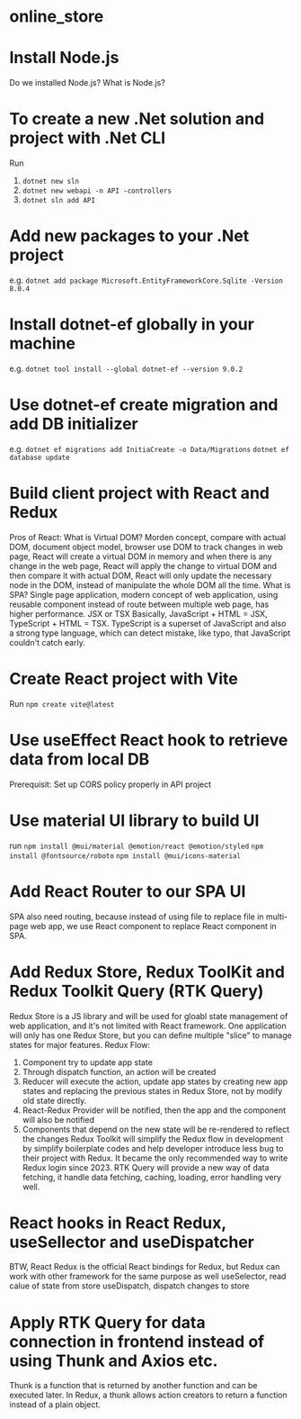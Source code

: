 # online_store

# Install Node.js
Do we installed Node.js?
What is Node.js?

# To create a new .Net solution and project with .Net CLI
Run
1. ```dotnet new sln```
2. ```dotnet new webapi -n API -controllers```
3. ```dotnet sln add API```

# Add new packages to your .Net project
e.g.
```dotnet add package Microsoft.EntityFrameworkCore.Sqlite -Version 8.0.4```

# Install dotnet-ef globally in your machine
e.g.
```dotnet tool install --global dotnet-ef --version 9.0.2```

# Use dotnet-ef create migration and add DB initializer
e.g.
```dotnet ef migrations add InitiaCreate -o Data/Migrations```
```dotnet ef database update```

# Build client project with React and Redux
Pros of React:
What is Virtual DOM?
Morden concept, compare with actual DOM, document object model, browser use DOM to track changes in web page, React will create a virtual DOM in memory and when there is any change in the web page, React will apply the change to virtual DOM and then compare it with actual DOM, React will only update the necessary node in the DOM, instead of manipulate the whole DOM all the time.
What is SPA?
Single page application, modern concept of web application, using reusable component instead of route between multiple web page, has higher performance.
JSX or TSX
Basically, JavaScript + HTML = JSX, TypeScript + HTML = TSX.
TypeScript is a superset of JavaScript and also a strong type language, which can detect mistake, like typo, that JavaScript couldn't catch early.

# Create React project with Vite
Run ```npm create vite@latest```

# Use useEffect React hook to retrieve data from local DB
Prerequisit: Set up CORS policy properly in API project

# Use material UI library to build UI
run
```npm install @mui/material @emotion/react @emotion/styled```
```npm install @fontsource/roboto```
```npm install @mui/icons-material```

# Add React Router to our SPA UI
SPA also need routing, because instead of using file to replace file in multi-page web app, we use React component to replace React component in SPA.

# Add Redux Store, Redux ToolKit and Redux Toolkit Query (RTK Query)
Redux Store is a JS library and will be used for gloabl state management of web application, and it's not limited with React framework.
One application will only has one Redux Store, but you can define multiple "slice" to manage states for major features.
Redux Flow:
1. Component try to update app state
2. Through dispatch function, an action will be created
3. Reducer will execute the action, update app states by creating new app states and replacing the previous states in Redux Store, not by modify old state directly.
4. React-Redux Provider will be notified, then the app and the component will also be notified
5. Components that depend on the new state will be re-rendered to reflect the changes
Redux Toolkit will simplify the Redux flow in development by simplify boilerplate codes and help developer introduce less bug to their project with Redux. It became the only recommended way to write Redux login since 2023.
RTK Query will provide a new way of data fetching, it handle data fetching, caching, loading, error handling very well.

# React hooks in React Redux, useSellector and useDispatcher
BTW, React Redux is the official React bindings for Redux, but Redux can work with other framework for the same purpose as well
useSelector, read calue of state from store
useDispatch, dispatch changes to store

# Apply RTK Query for data connection in frontend instead of using Thunk and Axios etc.
Thunk is a function that is returned by another function and can be executed later. In Redux, a thunk allows action creators to return a function instead of a plain object.